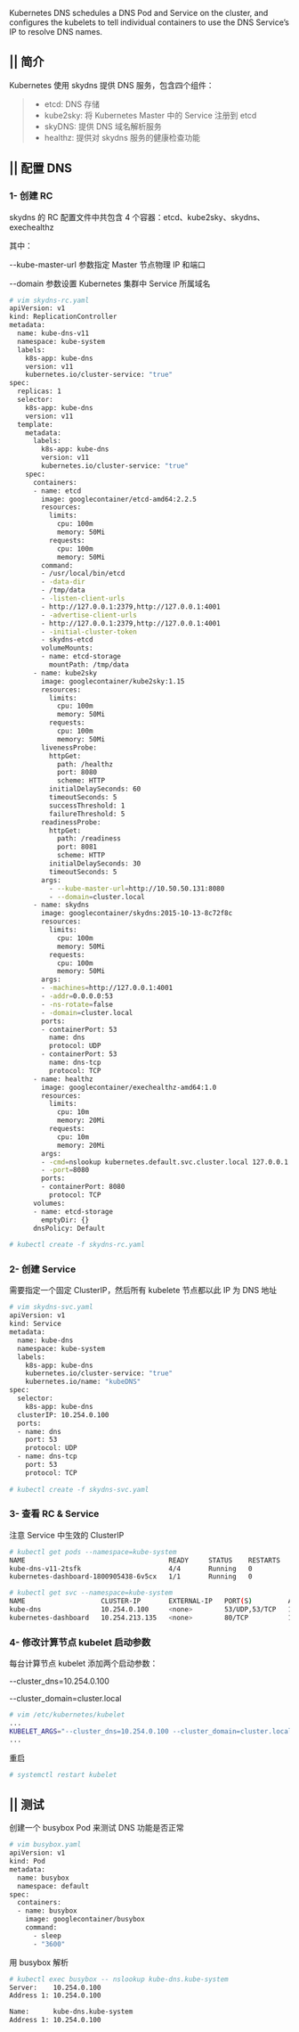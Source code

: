 ﻿Kubernetes DNS schedules a DNS Pod and Service on the cluster, and configures the kubelets to tell individual containers to use the DNS Service’s IP to resolve DNS names.

## || 简介

Kubernetes 使用 skydns 提供 DNS 服务，包含四个组件：
> * etcd: DNS 存储
> * kube2sky: 将 Kubernetes Master 中的 Service 注册到 etcd
> * skyDNS: 提供 DNS 域名解析服务
> * healthz: 提供对 skydns 服务的健康检查功能

## || 配置 DNS

### 1- 创建 RC
skydns 的 RC 配置文件中共包含 4 个容器：etcd、kube2sky、skydns、exechealthz

其中：

--kube-master-url 参数指定 Master 节点物理 IP 和端口

--domain 参数设置 Kubernetes 集群中 Service 所属域名

```bash
# vim skydns-rc.yaml
apiVersion: v1
kind: ReplicationController
metadata:
  name: kube-dns-v11
  namespace: kube-system
  labels:
    k8s-app: kube-dns
    version: v11
    kubernetes.io/cluster-service: "true"
spec:
  replicas: 1
  selector:
    k8s-app: kube-dns
    version: v11
  template:
    metadata:
      labels:
        k8s-app: kube-dns
        version: v11
        kubernetes.io/cluster-service: "true"
    spec:
      containers:
      - name: etcd
        image: googlecontainer/etcd-amd64:2.2.5
        resources:
          limits:
            cpu: 100m
            memory: 50Mi
          requests:
            cpu: 100m
            memory: 50Mi
        command:
        - /usr/local/bin/etcd
        - -data-dir
        - /tmp/data
        - -listen-client-urls
        - http://127.0.0.1:2379,http://127.0.0.1:4001
        - -advertise-client-urls
        - http://127.0.0.1:2379,http://127.0.0.1:4001
        - -initial-cluster-token
        - skydns-etcd
        volumeMounts:
        - name: etcd-storage
          mountPath: /tmp/data
      - name: kube2sky
        image: googlecontainer/kube2sky:1.15
        resources:
          limits:
            cpu: 100m
            memory: 50Mi
          requests:
            cpu: 100m
            memory: 50Mi
        livenessProbe:
          httpGet:
            path: /healthz
            port: 8080
            scheme: HTTP
          initialDelaySeconds: 60
          timeoutSeconds: 5
          successThreshold: 1
          failureThreshold: 5
        readinessProbe:
          httpGet:
            path: /readiness
            port: 8081
            scheme: HTTP
          initialDelaySeconds: 30
          timeoutSeconds: 5
        args:
          - --kube-master-url=http://10.50.50.131:8080
          - --domain=cluster.local
      - name: skydns
        image: googlecontainer/skydns:2015-10-13-8c72f8c
        resources:
          limits:
            cpu: 100m
            memory: 50Mi
          requests:
            cpu: 100m
            memory: 50Mi
        args:
        - -machines=http://127.0.0.1:4001
        - -addr=0.0.0.0:53
        - -ns-rotate=false
        - -domain=cluster.local
        ports:
        - containerPort: 53
          name: dns
          protocol: UDP
        - containerPort: 53
          name: dns-tcp
          protocol: TCP
      - name: healthz
        image: googlecontainer/exechealthz-amd64:1.0
        resources:
          limits:
            cpu: 10m
            memory: 20Mi
          requests:
            cpu: 10m
            memory: 20Mi
        args:
        - -cmd=nslookup kubernetes.default.svc.cluster.local 127.0.0.1 >/dev/null
        - -port=8080
        ports:
        - containerPort: 8080
          protocol: TCP
      volumes:
      - name: etcd-storage
        emptyDir: {}
      dnsPolicy: Default
      
# kubectl create -f skydns-rc.yaml
```

### 2- 创建 Service
需要指定一个固定 ClusterIP，然后所有 kubelete 节点都以此 IP 为 DNS 地址

```bash
# vim skydns-svc.yaml
apiVersion: v1
kind: Service
metadata:
  name: kube-dns
  namespace: kube-system
  labels:
    k8s-app: kube-dns
    kubernetes.io/cluster-service: "true"
    kubernetes.io/name: "kubeDNS"
spec:
  selector:
    k8s-app: kube-dns
  clusterIP: 10.254.0.100
  ports:
  - name: dns
    port: 53
    protocol: UDP
  - name: dns-tcp
    port: 53
    protocol: TCP
    
# kubectl create -f skydns-svc.yaml
```

### 3- 查看 RC & Service

注意 Service 中生效的 ClusterIP

```bash
# kubectl get pods --namespace=kube-system
NAME                                    READY     STATUS    RESTARTS   AGE
kube-dns-v11-2tsfk                      4/4       Running   0          1h
kubernetes-dashboard-1800905438-6v5cx   1/1       Running   0          1d

# kubectl get svc --namespace=kube-system
NAME                   CLUSTER-IP       EXTERNAL-IP   PORT(S)         AGE
kube-dns               10.254.0.100     <none>        53/UDP,53/TCP   1h
kubernetes-dashboard   10.254.213.135   <none>        80/TCP          1d
```

### 4- 修改计算节点 kubelet 启动参数

每台计算节点 kubelet 添加两个启动参数：

--cluster_dns=10.254.0.100

--cluster_domain=cluster.local

```bash
# vim /etc/kubernetes/kubelet
...
KUBELET_ARGS="--cluster_dns=10.254.0.100 --cluster_domain=cluster.local"
...
```

重启

```bash
# systemctl restart kubelet
```

## || 测试

创建一个 busybox Pod 来测试 DNS 功能是否正常

```bash
# vim busybox.yaml
apiVersion: v1
kind: Pod
metadata:
  name: busybox
  namespace: default
spec:
  containers:
  - name: busybox
    image: googlecontainer/busybox
    command:
      - sleep
      - "3600"
```
用 busybox 解析
```bash
# kubectl exec busybox -- nslookup kube-dns.kube-system
Server:    10.254.0.100
Address 1: 10.254.0.100

Name:      kube-dns.kube-system
Address 1: 10.254.0.100
```

